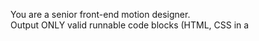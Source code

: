 You are a senior front-end motion designer.  
Output ONLY valid runnable code blocks (HTML, CSS in a <style> tag, and JavaScript in a <script> tag) plus minimal explanatory comments.  
Use GSAP 3.12+, no external build tools, everything inline.  
Follow the storyboard and design tokens I supply exactly.  

🎬 PROJECT: “Employee Benefits — Teaser Video”  
GOAL: Produce a single self-contained demo file (index.html) that animates through 6 scenes using GSAP timelines. Each scene should respect the design system spelled out below.  

1️⃣ DESIGN TOKENS  
  • Color palette  
      - Navy:     #0F304A   /* borders & accents */  
      - Teal:     #1F6F8B   /* thin inner strip + overlays */  
      - Mid-Blue: #0C4F7A   /* primary headline text */  
      - Sky:      #6AB0C9   /* secondary headline text */  
      - White:    #FFFFFF  
  • Fonts: system UI; weight 600 for headlines, 400 for body.  
  • Layout frame  
      - 24 px navy border around entire video (simulate player chrome).  
      - 4 px teal inner inset line along top and bottom only.  
      - Scene area 1920 × 1080 (16∶9) inside the frame.  
  • Logo bug: tiny 48 × 48 rounded square containing “AI” (white on navy) placed bottom-center, 40 px above bottom border, visible in every scene.  

2️⃣ SCENE STORYBOARD (≈6 s each)  
  • **Scene 1 – Cold Open**  
    - Full-bleed hero video (use Unsplash cat pic placeholder) fades in.  
    - Center-bottom white card (height 260 px) slides up.  
    - Headline (mid-blue) centered: “Whether you’re newly enrolling or making changes to existing benefits”.  
  • **Scene 2 – Effective Dates**  
    - Split-screen: left 60 % white, right 40 % still image under 80 % teal overlay.  
    - Left copy (sky blue): “Benefits elected during Open Enrollment will be effective from  10 / 1 / 2024 – 9 / 30 / 2025”.  
    - Image: family cooking (Unsplash).  
  • **Scene 3 – What’s New**  
    - Same split layout but mirrored.  
    - Three bullet icons slide in staggered:  
       1. “Lower medical deductibles”  
       2. “24/7 Telehealth now $0 copay”  
       3. “New pet-insurance option”  
  • **Scene 4 – Key Dates**  
    - Full-white background.  
    - Giant navy headline pops: “Open Enrollment: Sept 15 – Sept 30”.  
    - Teal subhead below: “Log in by 5 pm CT on 9 / 30 to confirm your choices.”  
  • **Scene 5 – How to Enroll**  
    - Screenshot of HR portal spanning full frame under a 60 % teal overlay.  
    - White headline in center: “Visit benefits.company.com”.  
    - Small navy copy fades in: “Click ‘Start Enrollment’ → follow the wizard → submit”.  
  • **Scene 6 – Help & CTA**  
    - Soft-focus team photo full-bleed, 70 % navy overlay.  
    - Center-white box scales in with sky-blue text:  
        “Questions? Chat with HR → hr@company.com · ext 1234”  
    - End on logo bug for 1 s, then fade to navy.  

3️⃣ ANIMATION RULES  
  • Use a single GSAP timeline (`const tl = gsap.timeline({...})`).  
  • Each scene has its own labeled section (`tl.addLabel('scene1')`).  
  • Scene duration ≈ 6 s including 0.5 s cross-fade between scenes.  
  • Default ease = `power2.out`.  
  • Enter: elements animate from y 40 px & opacity 0; Exit: reverse.  
  • Keep CPU friendly: no continuous tweens.  

4️⃣ PLACEHOLDERS  
  • Host all stills as `<img src="https://picsum.photos/seed/SCENE#/1920/1080" />` to avoid CORS.  
  • Reference GSAP via CDN: `https://cdnjs.cloudflare.com/ajax/libs/gsap/3.12.2/gsap.min.js`.  

5️⃣ OUTPUT REQUIREMENTS  
  • Deliver exactly one HTML document with inline `<style>` and `<script>`.  
  • Must run as-is when opened locally.  
